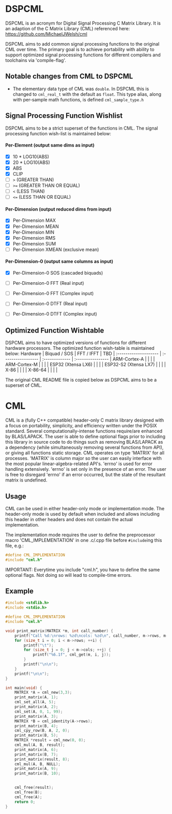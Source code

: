 # DSPCML
DSPCML is an acronym for Digital Signal Processing C Matrix Library. It is an adaption of the C Matrix Library (CML) referenced here: https://github.com/MichaelJWelsh/cml

DSPCML aims to add common signal processing functions to the original CML over time. The primary goal is to achieve portability with ability to support optimized signal processing functions for different compilers and toolchains via 'compile-flag'. 

## Notable changes from CML to DSPCML
* The elementary data type of CML was `double`. In DSPCML this is changed to `cml_real_t` with the default as `float`. This type alias, along with per-sample math functions, is defined `cml_sample_type.h`

## Signal Processing Function Wishlist
DSPCML aims to be a strict superset of the functions in CML.
The signal processing function wish-list is maintained below:
#### Per-Element (output same dims as input)
- [x] 10 * LOG10(ABS)
- [x] 20 * LOG10(ABS)
- [x] ABS
- [x] CLIP
- [ ] `>`  (GREATER THAN)
- [ ] `>=` (GREATER THAN OR EQUAL)
- [ ] `<`  (LESS THAN)
- [ ] `<=` (LESS THAN OR EQUAL)

#### Per-Dimension (output reduced dims from input)
- [x] Per-Dimension MAX
- [x] Per-Dimension MEAN
- [x] Per-Dimension MIN
- [x] Per-Dimension RMS
- [x] Per-Dimension SUM
- [ ] Per-Dimension XMEAN (exclusive mean)

#### Per-Dimension-0 (output same columns as input)
- [x] Per-Dimension-0 SOS (cascaded biquads)
- [ ] Per-Dimension-0 FFT (Real input)
- [ ] Per-Dimension-0 FFT (Complex input)
- [ ] Per-Dimension-0 DTFT (Real input)
- [ ] Per-Dimension-0 DTFT (Complex input)


## Optimized Function Wishtable
DSPCML aims to have optimized versions of functions for different hardware processors.
The optimized function wish-table is maintained below:
Hardware              | Biquad / SOS       | FFT / IFFT     | TBD               |
:-------------------- | :----------------- | :------------- | :---------------- |
ARM-Cortex-A          |                    |                |                   |
ARM-Cortex-M          |                    |                |                   |
ESP32 (Xtensa LX6)    |                    |                |                   |
ESP32-S2 (Xtensa LX7) |                    |                |                   |
X-86                  |                    |                |                   |
X-86-64               |                    |                |                   |


The original CML README file is copied below as DSPCML aims to be a superset of CML.

# CML
CML is a (fully C++ compatible) header-only C matrix library designed with a focus on portability, simplicity, and efficiency written under the POSIX standard. Several computationally-intense functions require/are enhanced by BLAS/LAPACK. The user is able to define optional flags prior to including this library in source code to do things such as removing BLAS/LAPACK as a dependency (while simultaneously removing several functions from API), or giving all functions static storage. CML operates on type 'MATRIX' for all processes. 'MATRIX' is column major so the user can easily interface with the most popular linear-algebra-related API's. 'errno' is used for error handling extensively. 'errno' is set only in the presence of an error. The user is free to disregard 'errno' if an error occurred, but the state of the resultant matrix is undefined. 


## Usage
CML can be used in either header-only mode or implementation mode. The header-only mode is used by default when included and allows including this header in other headers and does not contain the actual implementation. 

The implementation mode requires the user to define the preprocessor macro 'CML_IMPLEMENTATION' in one .c/.cpp file before ```#include```ing this file, e.g.:
 ```C		
#define CML_IMPLEMENTATION
#include "cml.h"
```
IMPORTANT: Everytime you include "cml.h", you have to define the same optional flags. Not doing so will lead to compile-time errors.


## Example
```C
#include <stdlib.h>
#include <stdio.h>

#define CML_IMPLEMENTATION
#include "cml.h"

void print_matrix(MATRIX *m, int call_number) {
	printf("Call %d:\nrows: %zd\ncols: %zd\n", call_number, m->rows, m->cols);
	for (size_t i = 0; i < m->rows; ++i) {
		printf("\t");
		for (size_t j = 0; j < m->cols; ++j) {
			printf("%6.1f", cml_get(m, i, j));
		}
		printf("\n\n");
	}
	printf("\n\n");
}

int main(void) {
	MATRIX *A = cml_new(3,3);
	print_matrix(A, 1);
	cml_set_all(A, 5);
	print_matrix(A, 2);
	cml_set(A, 0, 1, 99);
	print_matrix(A, 3);
	MATRIX *B = cml_identity(A->rows);
	print_matrix(B, 4);
	cml_cpy_row(B, A, 2, 0);
	print_matrix(B, 5);
	MATRIX *result = cml_new(0, 0);
	cml_mul(A, B, result);
	print_matrix(A, 6);
	print_matrix(B, 7);
	print_matrix(result, 8);
	cml_mul(A, B, NULL);
	print_matrix(A, 9);
	print_matrix(B, 10);
	

	cml_free(result);
	cml_free(B);
	cml_free(A);
	return 0;
}
```
